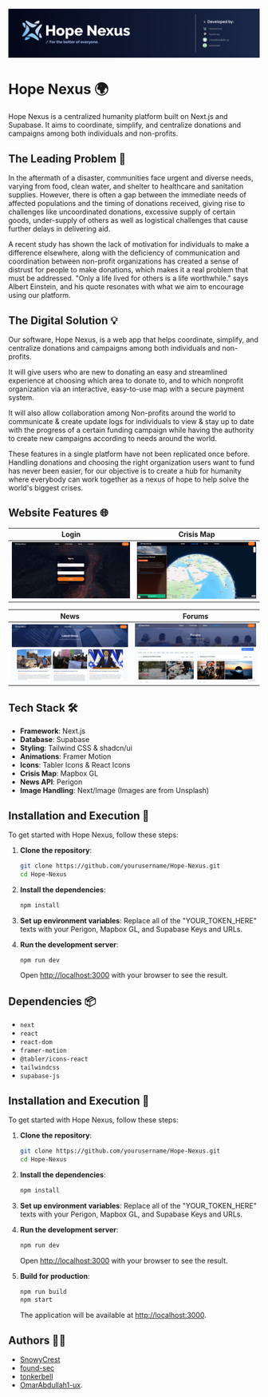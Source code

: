 ![Hope Nexus Logo](./public/Logo_Banner.png)

# Hope Nexus 🌍

Hope Nexus is a centralized humanity platform built on Next.js and Supabase. It aims to coordinate, simplify, and centralize donations and campaigns among both individuals and non-profits.

## The Leading Problem 🚨

In the aftermath of a disaster, communities face urgent and diverse needs, varying from food, clean water, and shelter to healthcare and sanitation supplies. However, there is often a gap between the immediate needs of affected populations and the timing of donations received, giving rise to challenges like uncoordinated donations, excessive supply of certain goods, under-supply of others as well as logistical challenges that cause further delays in delivering aid.

A recent study has shown the lack of motivation for individuals to make a difference elsewhere, along with the deficiency of communication and coordination between non-profit organizations has created a sense of distrust for people to make donations, which makes it a real problem that must be addressed. "Only a life lived for others is a life worthwhile." says Albert Einstein, and his quote resonates with what we aim to encourage using our platform.

## The Digital Solution 💡

Our software, Hope Nexus, is a web app that helps coordinate, simplify, and centralize donations and campaigns among both individuals and non-profits.

It will give users who are new to donating an easy and streamlined experience at choosing which area to donate to, and to which nonprofit organization via an interactive, easy-to-use map with a secure payment system.

It will also allow collaboration among Non-profits around the world to communicate & create update logs for individuals to view & stay up to date with the progress of a certain funding campaign while having the authority to create new campaigns according to needs around the world.

These features in a single platform have not been replicated once before. Handling donations and choosing the right organization users want to fund has never been easier, for our objective is to create a hub for humanity where everybody can work together as a nexus of hope to help solve the world's biggest crises.

## Website Features 🌐

| Login                       | Crisis Map                        |
| --------------------------  | --------------------------------- |
| ![Login](./public/RegisterPage.png) | ![Crisis Map](./public/CrisisMap.png)     |

| News                         | Forums                          | 
| ---------------------------- | ------------------------------- | 
| ![News](./public/NewsPage.png)       | ![Forums](./public/ForumsPage.png)      | 

## Tech Stack 🛠️

- **Framework**: Next.js
- **Database**: Supabase    
- **Styling**: Tailwind CSS & shadcn/ui
- **Animations**: Framer Motion
- **Icons**: Tabler Icons & React Icons
- **Crisis Map**: Mapbox GL
- **News API**: Perigon
- **Image Handling**: Next/Image (Images are from Unsplash)

## Installation and Execution 🚀

To get started with Hope Nexus, follow these steps:

1. **Clone the repository**:
    ```bash
    git clone https://github.com/yourusername/Hope-Nexus.git
    cd Hope-Nexus
    ```

2. **Install the dependencies**:
    ```bash
    npm install
    ```

3. **Set up environment variables**:
    Replace all of the "YOUR_TOKEN_HERE" texts with your Perigon, Mapbox GL, and Supabase Keys and URLs.

4. **Run the development server**:
    ```bash
    npm run dev
    ```

    Open [http://localhost:3000](http://localhost:3000) with your browser to see the result.


## Dependencies 📦

- `next`
- `react`
- `react-dom`
- `framer-motion`
- `@tabler/icons-react`
- `tailwindcss`
- `supabase-js`

## Installation and Execution 🚀

To get started with Hope Nexus, follow these steps:

1. **Clone the repository**:
    ```bash
    git clone https://github.com/yourusername/Hope-Nexus.git
    cd Hope-Nexus
    ```

2. **Install the dependencies**:
    ```bash
    npm install
    ```

3. **Set up environment variables**:
    Replace all of the "YOUR_TOKEN_HERE" texts with your Perigon, Mapbox GL, and Supabase Keys and URLs.

4. **Run the development server**:
    ```bash
    npm run dev
    ```

    Open [http://localhost:3000](http://localhost:3000) with your browser to see the result.

5. **Build for production**:
    ```bash
    npm run build
    npm start
    ```

    The application will be available at [http://localhost:3000](http://localhost:3000).


## Authors 👨‍💻
- [SnowyCrest](https://github.com/SnowyCrest)
- [found-sec](https://github.com/found-sec)
- [tonkerbell](https://github.com/tonkerbell)
- [OmarAbdullah1-ux](https://github.com/OmarAbdullah1-ux).
  
